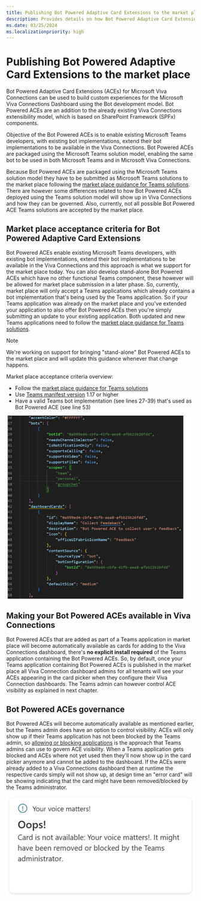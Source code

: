 ```yaml
---
title: Publishing Bot Powered Adaptive Card Extensions to the market place
description: Provides details on how Bot Powered Adaptive Card Extensions can be published to the market place
ms.date: 03/25/2024
ms.localizationpriority: high
---
```


# Publishing Bot Powered Adaptive Card Extensions to the market place

Bot Powered Adaptive Card Extensions (ACEs) for Microsoft Viva Connections can be used to build custom experiences for the Microsoft Viva Connections Dashboard using the Bot development model. Bot Powered ACEs are an addition to the already existing Viva Connections extensibility model, which is based on SharePoint Framework (SPFx) components.

Objective of the Bot Powered ACEs is to enable existing Microsoft Teams developers, with existing bot implementations, extend their bot implementations to be available in the Viva Connections. Bot Powered ACEs are packaged using the Microsoft Teams solution model, enabling the same bot to be used in both Microsoft Teams and in Microsoft Viva Connections.

Because Bot Powered ACEs are packaged using the Microsoft Teams solution model they have to be submitted as Microsoft Teams solutions to the market place following the [market place guidance for Teams solutions](https://learn.microsoft.com/microsoftteams/platform/concepts/deploy-and-publish/appsource/publish). There are however some differences related to how Bot Powered ACEs deployed using the Teams solution model will show up in Viva Connections and how they can be governed. Also, currently, not all possible Bot Powered ACE Teams solutions are accepted by the market place.

## Market place acceptance criteria for Bot Powered Adaptive Card Extensions

Bot Powered ACEs enable existing Microsoft Teams developers, with existing bot implementations, extend their bot implementations to be available in the Viva Connections and this approach is what we support for the market place today. You can also develop stand-alone Bot Powered ACEs which have no other functional Teams component, these however will be allowed for market place submission in a later phase. So, currently, market place will only accept a Teams applications which already contains a bot implementation that's being used by the Teams application. So if your Teams application was already on the market place and you've extended your application to also offer Bot Powered ACEs then you're simply submitting an update to your existing application. Both updated and new Teams applications need to follow the [market place guidance for Teams solutions](https://learn.microsoft.com/microsoftteams/platform/concepts/deploy-and-publish/appsource/publish).

> [!Note]
> We're working on support for bringing "stand-alone" Bot Powered ACEs to the market place and will update this guidance whenever that change happens.

Market place acceptance criteria overview:

- Follow the [market place guidance for Teams solutions](https://learn.microsoft.com/microsoftteams/platform/concepts/deploy-and-publish/appsource/publish)
- Use [Teams manifest version](https://learn.microsoft.com/en-us/microsoftteams/platform/resources/schema/manifest-schema) 1.17 or higher
- Have a valid Teams bot implementation (see lines 27-39) that's used as Bot Powered ACE (see line 53)

![A snippet from a Teams application manifest showing how an existing Teams bot is used as Bot Powered ACE.](./images/Bot-Powered-ACEs-Market-Place-ValidManifest.png)

## Making your Bot Powered ACEs available in Viva Connections

Bot Powered ACEs that are added as part of a Teams application in market place will become automatically available as cards for adding to the Viva Connections dashboard, there's **no explicit install required** of the Teams application containing the Bot Powered ACEs. So, by default, once your Teams application containing Bot Powered ACEs is published in the market place all Viva Connection dashboard admins for all tenants will see your ACEs appearing in the card picker when they configure their Viva Connection dashboards. The Teams admin can however control ACE visibility as explained in next chapter.

## Bot Powered ACEs governance

Bot Powered ACEs will become automatically available as mentioned earlier, but the Teams admin does have an option to control visibility. ACEs will only show up if their Teams application has not been blocked by the Teams admin, so [allowing or blocking applications](https://learn.microsoft.com/microsoftteams/manage-apps#allow-or-block-apps) is the approach that Teams admins can use to govern ACE visibility. When a Teams application gets blocked and ACEs where not yet used then they'll now show up in the card picker anymore and cannot be added to the dashboard. If the ACEs were already added to a Viva Connections dashboard then at runtime the respective cards simply will not show up, at design time an "error card" will be showing indicating that the card might have been removed/blocked by the Teams administrator.

![An Adaptive Card Extension showing that the card was blocked by the Teams admin.](./images/Bot-Powered-ACEs-Market-Place-Block.png)
